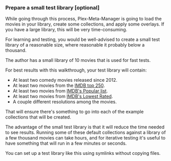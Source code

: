 ### Prepare a small test library [optional]

While going through this process, Plex-Meta-Manager is going to load the movies in your library, create some collections, and apply some overlays.  If you have a large library, this will be very time-consuming.

For learning and testing, you would be well-advised to create a small test library of a reasonable size, where reasonable it probably below a thousand.

The author has a small library of 10 movies that is used for fast tests.

For best results with this walkthrough, your test library will contain:

 - At least two comedy movies released since 2012.
 - At least two movies from the [IMDB top 250](https://www.imdb.com/chart/top/).
 - At least two movies from [IMDB's Popular list](https://www.imdb.com/chart/moviemeter).
 - At least two movies from [IMDB's Lowest Rated](https://www.imdb.com/chart/bottom).
 - A couple different resolutions among the movies.

That will ensure there's something to go into each of the example collections that will be created.

The advantage of the small test library is that it will reduce the time needed to see results.  Running some of these default collections against a library of a few thousand movies can take hours, and for iterative testing it's useful to have something that will run in a few minutes or seconds.

You can set up a test library like this using symlinks without copying files.
